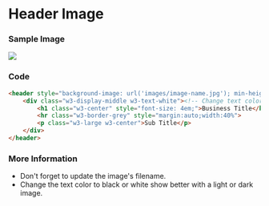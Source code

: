 # Header Image
<!-- position: 3 -->

### Sample Image

![](http://localhost/w3cssTemplateMaker/bludit/bl-content/uploads/pages/b4575697a109792b6dab8acbeabc7764/hero_banner.png)

### Code

```html
<header style="background-image: url('images/image-name.jpg'); min-height: 100%; background-position: center; background-size: cover;" class="bgimg w3-display-container"><!-- change image filename! -->
    <div class="w3-display-middle w3-text-white"><!-- Change text color to stand out from background! -->
        <h1 class="w3-center" style="font-size: 4em;">Business Title</h1>
        <hr class="w3-border-grey" style="margin:auto;width:40%">
        <p class="w3-large w3-center">Sub Title</p>
    </div>
</header>
```

### More Information

- Don't forget to update the image's filename.
- Change the text color to black or white show better with a light or dark image.

